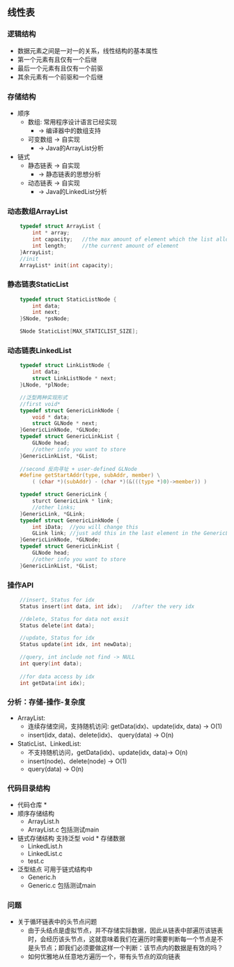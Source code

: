 ## 线性表

### 逻辑结构
* 数据元素之间是一对一的关系，线性结构的基本属性
* 第一个元素有且仅有一个后继
* 最后一个元素有且仅有一个前驱
* 其余元素有一个前驱和一个后继

### 存储结构
* 顺序
	* 数组: 常用程序设计语言已经实现
		* -> 编译器中的数组支持
	* 可变数组 -> 自实现
		* -> Java的ArrayList分析
* 链式
	* 静态链表 -> 自实现
		* -> 静态链表的思想分析
	* 动态链表 -> 自实现
		* -> Java的LinkedList分析

### 动态数组ArrayList
```c
	typedef struct ArrayList {
		int * array;
		int capacity;	//the max amount of element which the list allow
		int length;		//the current amount of element
	}ArrayList;
	//init
	ArrayList* init(int capacity);
```
### 静态链表StaticList
```c
	typedef struct StaticListNode {
		int data;
		int next;
	}SNode, *psNode;

	SNode StaticList[MAX_STATICLIST_SIZE];
```
### 动态链表LinkedList
```c
	typedef struct LinkListNode {
		int data;
		struct LinkListNode * next;
	}LNode, *plNode;

	//泛型两种实现形式
	//first void*
	typedef struct GenericLinkNode {
		void * data;
		struct GLNode * next;
	}GenericLinkNode, *GLNode;
	typedef struct GenericLinkList {
		GLNode head;
		//other info you want to store
	}GenericLinkList, *GList;
	
	//second 反向寻址 + user-defined GLNode
	#define getStartAddr(type, subAddr, member)	\
		( (char *)(subAddr) - (char *)(&(((type *)0)->member)) )

	typedef struct GenericLink {
		sturct GenericLink * link;
		//other links;
	}GenericLink, *GLink;
	typedef struct GenericLinkNode {
		int iData;	//you will change this
		GLink link;	//just add this in the last element in the GenericLinkNode Struct.
	}GenericLinkNode, *GLNode;
	typedef struct GenericLinkList {
		GLNode head;
		//other info you want to store
	}GenericLinkList, *GList; 

```

### 操作API
```c
	//insert, Status for idx	
	Status insert(int data, int idx);	//after the very idx

	//delete, Status for data not exsit
	Status delete(int data);

	//update, Status for idx
	Status update(int idx, int newData);

	//query, int include not find -> NULL
	int query(int data);
	
	//for data access by idx
	int getData(int idx);
```

### 分析：存储-操作-复杂度
* ArrayList:
	* 连续存储空间，支持随机访问: getData(idx)、update(idx, data) -> O(1)
	* insert(idx, data)、delete(idx)、 query(data) -> O(n)
* StaticList、LinkedList:
	* 不支持随机访问，getData(idx)、update(idx, data)-> O(n)
	* insert(node)、delete(node) -> O(1)
	* query(data) -> O(n)

### 代码目录结构
* 代码仓库
	* 
* 顺序存储结构
	* ArrayList.h
	* ArrayList.c 	包括测试main
* 链式存储结构	支持泛型 void * 存储数据
	* LinkedList.h
	* LinkedList.c
	* test.c
* 泛型结点	可用于链式结构中
	* Generic.h
	* Generic.c 	包括测试main

### 问题
* 关于循环链表中的头节点问题
	* 由于头结点是虚拟节点，并不存储实际数据，因此从链表中部遍历该链表时，会经历该头节点，这就意味着我们在遍历时需要判断每一个节点是不是头节点；即我们必须要做这样一个判断：该节点内的数据是有效的吗？
	* 如何优雅地从任意地方遍历一个，带有头节点的双向链表
